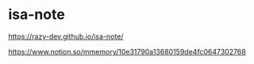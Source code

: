 # isa-note

https://razy-dev.github.io/isa-note/

https://www.notion.so/mmemory/10e31790a13680159de4fc0647302768
